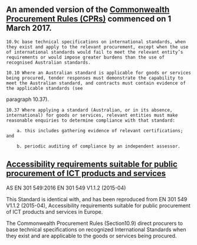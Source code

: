 ## An amended version of the [Commonwealth Procurement Rules (CPRs)](https://www.finance.gov.au/procurement/procurement-policy-and-guidance/commonwealth-procurement-rules/) commenced on 1 March 2017.

    10.9c base technical specifications on international standards, when they exist and apply to the relevant procurement, except when the use of international standards would fail to meet the relevant entity’s requirements or would impose greater burdens than the use of recognised Australian standards.

    10.10 Where an Australian standard is applicable for goods or services being procured, tender responses must demonstrate the capability to meet the Australian standard, and contracts must contain evidence of the applicable standards (see
paragraph 10.37).

    10.37 Where applying a standard (Australian, or in its absence, international) for goods or services, relevant entities must make reasonable enquiries to determine compliance with that standard:

        a. this includes gathering evidence of relevant certifications; and
        
        b. periodic auditing of compliance by an independent assessor.

## [Accessibility requirements suitable for public procurement of ICT products and services](https://infostore.saiglobal.com/en-us/Standards/AS-EN-301-549-2016-1892396/)

AS EN 301 549:2016 EN 301 549 V1.1.2 (2015-04)

This Standard is identical with, and has been reproduced from EN 301 549 V1.1.2 (2015-04),
Accessibility requirements suitable for public procurement of ICT products and services in Europe.

The Commonwealth Procurement Rules (Section10.9) direct procurers to base technical specifications on recognized International Standards when they exist and are applicable to the goods or services being procured. 

